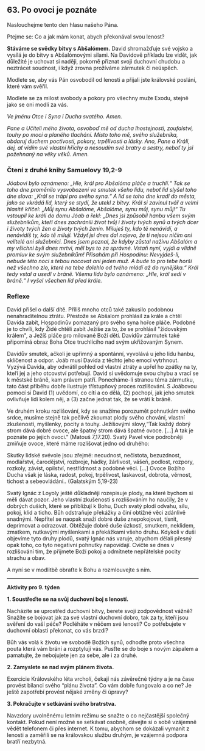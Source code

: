 ## 63. **Po ovoci je poznáte**

Naslouchejme tento den hlasu našeho Pána.

Ptejme se: Co a jak mám konat, abych překonával svou lenost?

**Stáváme se svědky bitvy s Abšalómem.** David shromažďuje své vojsko a vysílá je do bitvy s Abšalómovými silami. Na Davidově příkladu lze vidět, jak důležité je uchovat si naději, pokorně přiznat svoji duchovní chudobu a neztrácet soudnost, i když zrovna prožíváme zármutek či neúspěch.

Modlete se, aby vás Pán osvobodil od lenosti a přijali jste královské poslání, které vám svěřil.

Modlete se za milost svobody a pokory pro všechny muže Exodu, stejně jako se oni modlí za vás.

_Ve jménu Otce i Syna i Ducha svatého. Amen._

_Pane a Učiteli mého života, osvoboď mě od ducha lhostejnosti, zoufalství, touhy po moci a planého tlachání. Místo toho mě, svého služebníka, obdaruj duchem poctivosti, pokory, trpělivosti a lásky. Ano, Pane a Králi, dej, ať vidím své vlastní hříchy a nesoudím své bratry a sestry, neboť ty jsi požehnaný na věky věků. Amen._

### Čtení z druhé knihy Samuelovy 19,2-9

_Jóabovi bylo oznámeno: „Hle, král pro Abšalóma pláče a truchlí.“ Tak se toho dne proměnilo vysvobození ve smutek všeho lidu, neboť lid slyšel toho dne slova: „Král se trápí pro svého syna.“ A lid se toho dne kradl do města, jako se vkrádá lid, který se stydí, že utekl z bitvy. Král si zavinul tvář a velmi hlasitě křičel: „Můj synu Abšalóme, Abšalóme, synu můj, synu můj!“ Tu vstoupil ke králi do domu Jóab a řekl: „Dnes jsi způsobil hanbu všem svým služebníkům, kteří dnes zachránili život tvůj i životy tvých synů a tvých dcer i životy tvých žen a životy tvých ženin. Miluješ ty, kdo tě nenávidí, a nenávidíš ty, kdo tě milují. Vždyť jsi dnes dal najevo, že ti nejsou ničím ani velitelé ani služebníci. Dnes jsem poznal, že kdyby zůstal naživu Abšalóm a my všichni byli dnes mrtvi, měl bys to za správné. Vstaň nyní, vyjdi a vlídně promluv ke svým služebníkům! Přísahám při Hospodinu: Nevyjdeš-li, nebude této noci s tebou nocovat ani jeden muž. A bude to pro tebe horší než všechno zlo, které na tebe dolehlo od tvého mládí až do nynějška.“ Král tedy vstal a usedl v bráně. Všemu lidu bylo oznámeno: „Hle, král sedí v bráně.“ I vyšel všechen lid před krále._

### Reflexe

David přišel o další dítě. Příliš mnoho otců také zakusilo podobnou nenahraditelnou ztrátu. Přestože se Abšalom prohlásil za krále a chtěl Davida zabít, Hospodinův pomazaný pro svého syna hořce pláče. Podobné je to chvíli, kdy Židé chtěli zabít Ježíše za to, že se prohlásil "židovským králem", a Ježíš pláče pro milované Boží děti. Davidův zármutek také připomíná obraz Boha Otce truchlícího nad svým ukřižovaným Synem.

Davidův smutek, ačkoli je upřímný a spontánní, vyvolává u jeho lidu hanbu, sklíčenost a odpor. Joáb musí Davida z těchto jeho emocí vytrhnout. Vyzývá Davida, aby odvrátil pohled od vlastní ztráty a upřel ho zpátky na ty, kteří jej a jeho otcovství potřebují. David si uvědomuje svou chybu a vrací se k městské bráně, kam právem patří. Ponecháme-li stranou téma zármutku, tato část příběhu dobře ilustruje třístupňový proces rozlišování. S Joábovou pomocí si David (1) uvědomí, co cítí a co dělá, (2) pochopí, jak jeho smutek ovlivňuje lidi kolem něj, a (3) začne jednat tak, že se vrátí k bráně.

Ve druhém kroku rozlišování, kdy se snažíme porozumět pohnutkám svého srdce, musíme stejně tak pečlivě zkoumat plody svého chování, vlastní zkušenosti, myšlenky, pocity a touhy. Ježíšovými slovy,“Tak každý dobrý strom dává dobré ovoce, ale špatný strom dává špatné ovoce. [...] A tak je poznáte po jejich ovoci.” (Matouš 7,17.20). Svatý Pavel více podrobněji zmiňuje ovoce, které máme rozlišovat jedno od druhého:

Skutky lidské svévole jsou zřejmé: necudnost, nečistota, bezuzdnost, modlářství, čarodějství, rozbroje, hádky, žárlivost, vášeň, podlost, rozpory, rozkoly, závist, opilství, nestřídmost a podobné věci. [...] Ovoce Božího Ducha však je láska, radost, pokoj, trpělivost, laskavost, dobrota, věrnost, tichost a sebeovládání.. (Galatským 5,19-23)

Svatý Ignác z Loyoly ještě důkladněji rozepisuje plody, na které bychom si měli dávat pozor. Jeho vlastní zkušenosti s rozlišováním ho naučily, že v dobrých duších, které se přibližují k Bohu, Duch svatý plodí odvahu, sílu, pokoj, klid a ticho. Bůh odstraňuje překážky a činí obtížné věci zdánlivě snadnými. Nepřítel se naopak snaží dobré duše znepokojovat, tísnit, deprimovat a odrazovat. Obtěžuje dobré duše úzkostí, smutkem, neklidem, zmatkem, nutkavými myšlenkami a překážkami všeho druhu. Kdykoli v duši objevíme tyto druhy plodů, svatý Ignác nás varuje, abychom dělali přesný opak toho, co tyto negativní pohnutky napovídají. Cvičte se dnes v rozlišování tím, že přijmete Boží pokoj a odmítnete nepřátelské pocity strachu a obav.

A nyní se v modlitbě obraťte k Bohu a rozmlouvejte s ním.

---

**Aktivity pro 9. týden**

**1. Soustřeďte se na svůj duchovní boj s leností.**

Nacházíte se uprostřed duchovní bitvy, berete svoji zodpovědnost vážně? Snažíte se bojovat jak za své vlastní duchovní dobro, tak za ty, kteří jsou svěření do vaší péče? Podléháte v něčem své lenosti? Co potřebujete v duchovní oblasti překonat, co vás brzdí?

Bůh vás volá k životu ve svobodě Božích synů, odhoďte proto všechna pouta která vám brání a rozptylují vás. Pusťte se do boje s novým zápalem a pamatujte, že nebojujete jen za sebe, ale i za druhé.

**2. Zamyslete se nad svým plánem života.**

Exercicie Královského léta vrcholí, čekají nás závěrečné týdny a je na čase provést bilanci svého “plánu života”. Co vám dobře fungovalo a co ne? Je ještě zapotřebí provést nějaké změny či úpravy?

**3. Pokračujte v setkávání svého bratrstva.**

Navzdory uvolněnému letním režimu se snažte o co nejčastější společný kontakt. Pokud není možné se setkávat osobně, dávejte si o sobě vzájemně vědět telefonem či přes internet. K tomu, abychom se dokázali vymanit z lenosti a zaměřili se na královskou službu druhým, je vzájemná podpora bratří nezbytná.
